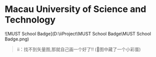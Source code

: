 # Macau University of Science and Technology

![MUST School Badge](D:\iiProject\MUST School Badge\MUST School Badge.png)

>ii：找不到矢量图,那就自己画一个好了!! (🤣图中藏了一个小彩蛋) 

